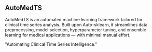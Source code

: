 ## AutoMedTS

AutoMedTS is an automated machine learning framework tailored for clinical time series analysis.
Built upon Auto-sklearn, it streamlines data preprocessing, model selection, hyperparameter tuning, and ensemble learning for medical applications — with minimal manual effort.


"Automating Clinical Time Series Intelligence."
